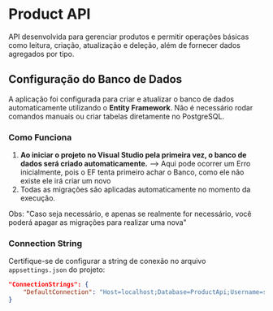 # Product API
API desenvolvida para gerenciar produtos e permitir operações básicas como leitura, criação, atualização e deleção, além de fornecer dados agregados por tipo.

## **Configuração do Banco de Dados**
A aplicação foi configurada para criar e atualizar o banco de dados automaticamente utilizando o **Entity Framework**. Não é necessário rodar comandos manuais ou criar tabelas diretamente no PostgreSQL.

### Como Funciona
1. **Ao iniciar o projeto no Visual Studio pela primeira vez, o banco de dados será criado automaticamente.** --> Aqui pode ocorrer um Erro inicialmente, pois o EF tenta primeiro achar o Banco, como ele não existe ele irá criar um novo
3. Todas as migrações são aplicadas automaticamente no momento da execução.

Obs: "Caso seja necessário, e apenas se realmente for necessário, você poderá apagar as migrações para realizar uma nova"

### Connection String
Certifique-se de configurar a string de conexão no arquivo `appsettings.json` do projeto:
```json
"ConnectionStrings": {
    "DefaultConnection": "Host=localhost;Database=ProductApi;Username=seu_usuario;Password=sua_senha"
}

